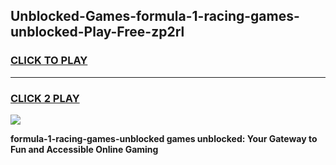 
## Unblocked-Games-formula-1-racing-games-unblocked-Play-Free-zp2rl
<h3>
<a href="https://premium76.site?title=formula-1-racing-games-unblocked&ref=20A">CLICK TO PLAY</a></h3>
<hr>

<h3>
<a href="https://premium76.site?title=formula-1-racing-games-unblocked&ref=20A">CLICK 2 PLAY</a>
  
</h3>

<a href="https://premium76.site?title=formula-1-racing-games-unblocked&ref=20A"><img src="https://clearcache.store/games.png"></a>


**formula-1-racing-games-unblocked games unblocked: Your Gateway to Fun and Accessible Online Gaming**
